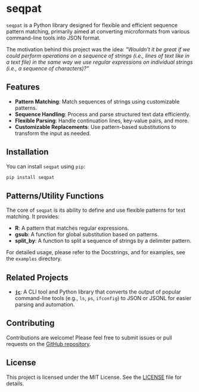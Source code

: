 # seqpat

`seqpat` is a Python library designed for flexible and efficient sequence pattern matching, primarily aimed at converting microformats from various command-line tools into JSON format.

The motivation behind this project was the idea: *"Wouldn't it be great if we could perform operations on a sequence of strings (i.e., lines of text like in a text file) in the same way we use regular expressions on individual strings (i.e., a sequence of characters)?"*

## Features

- **Pattern Matching**: Match sequences of strings using customizable patterns.
- **Sequence Handling**: Process and parse structured text data efficiently.
- **Flexible Parsing**: Handle continuation lines, key-value pairs, and more.
- **Customizable Replacements**: Use pattern-based substitutions to transform the input as needed.

## Installation

You can install `seqpat` using `pip`:

```bash
pip install seqpat
```

## Patterns/Utility Functions

The core of `seqpat` is its ability to define and use flexible patterns for text matching. It provides:

- **R**: A pattern that matches regular expressions.
- **gsub**: A function for global substitution based on patterns.
- **split_by**: A function to split a sequence of strings by a delimiter pattern.

For detailed usage, please refer to the Docstrings, and for examples, see the `examples` directory.

## Related Projects

- **[`jc`](https://github.com/kellyjonbrazil/jc)**: A CLI tool and Python library that converts the output of popular command-line tools (e.g., `ls`, `ps`, `ifconfig`) to JSON or JSONL for easier parsing and automation.

## Contributing

Contributions are welcome! Please feel free to submit issues or pull requests on the [GitHub repository](https://github.com/tos-kamiya/seqpat).

## License

This project is licensed under the MIT License. See the [LICENSE](LICENSE.txt) file for details.

